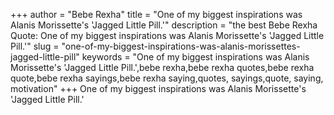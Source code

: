 +++
author = "Bebe Rexha"
title = "One of my biggest inspirations was Alanis Morissette's 'Jagged Little Pill.'"
description = "the best Bebe Rexha Quote: One of my biggest inspirations was Alanis Morissette's 'Jagged Little Pill.'"
slug = "one-of-my-biggest-inspirations-was-alanis-morissettes-jagged-little-pill"
keywords = "One of my biggest inspirations was Alanis Morissette's 'Jagged Little Pill.',bebe rexha,bebe rexha quotes,bebe rexha quote,bebe rexha sayings,bebe rexha saying,quotes, sayings,quote, saying, motivation"
+++
One of my biggest inspirations was Alanis Morissette's 'Jagged Little Pill.'
